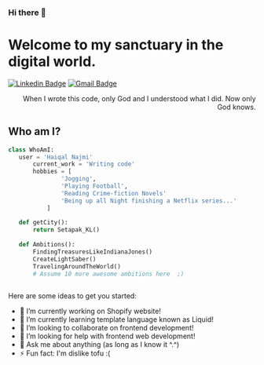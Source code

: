 ### Hi there 👋

<h1>Welcome to my sanctuary in the digital world.</h1>

[![Linkedin Badge](https://img.shields.io/badge/-haiqalnajmi-blue?style=flat-square&logo=Linkedin&logoColor=white&link=https://www.linkedin.com/in/haiqalnajmi)](https://www.linkedin.com/in/haiqalnajmi) [![Gmail Badge](https://img.shields.io/badge/-haiqal@rpg.ventures-c14438?style=flat-square&logo=Gmail&logoColor=white&link=mailto:haiqal@rpg.ventures)](mailto:haiqal@rpg.ventures)

<div style="text-align: right">When I wrote this code, only God and I understood what I did. Now only God knows.</div>
<!--
**rpghaiqal/rpghaiqal** is a ✨ _special_ ✨ repository because its `README.md` (this file) appears on your GitHub profile.
-->

## Who am I?
 ```python
 class WhoAmI:
 	user = 'Haiqal Najmi'
		current_work = 'Writing code'
		hobbies = [
				'Jogging',
				'Playing Football',
				'Reading Crime-fiction Novels'
				'Being up all Night finishing a Netflix series...'
			]
	
	def getCity():
		return Setapak_KL()
	
	def Ambitions():
		FindingTreasuresLikeIndianaJones()
		CreateLightSaber()
		TravelingAroundTheWorld()
		# Assume 10 more awesome ambitions here  ;)
	
 ```

Here are some ideas to get you started:

- 🔭 I’m currently working on Shopify website!
- 🌱 I’m currently learning template language known as Liquid!
- 👯 I’m looking to collaborate on frontend development!
- 🤔 I’m looking for help with frontend web development!
- 💬 Ask me about anything (as long as I know it ^.^)
- ⚡ Fun fact: I'm dislike tofu :(
